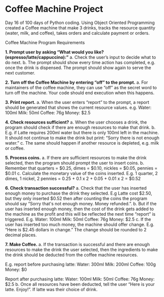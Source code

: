 # Coffee Machine Project
Day 16 of 100 days of Python coding. Using Object Oriented Programming created a Coffee machine that make 3 drinks, tracks the resource quantity (water, milk, and coffee), takes orders and calculate payment or orders.

Coffee Machine Program Requirements

**1. Prompt user by asking “What would you like? (espresso/latte/cappuccino):”**
a. Check the user’s input to decide what to do next.
b. The prompt should show every time action has completed, e.g. once the drink is dispensed. The prompt should show again to serve the next customer.

**2. Turn off the Coffee Machine by entering “off” to the prompt.**
a. For maintainers of the coffee machine, they can use “off” as the secret word to turn off the machine. Your code should end execution when this happens.

**3. Print report.**
a. When the user enters “report” to the prompt, a report should be generated that shows the current resource values. e.g.
Water: 100ml
Milk: 50ml
Coffee: 76g
Money: $2.5

**4. Check resources sufficient?**
a. When the user chooses a drink, the program should check if there are enough resources to make that drink.
b. E.g. if Latte requires 200ml water but there is only 100ml left in the machine. It should not continue to make the drink but print: “Sorry there is not enough water.”
c. The same should happen if another resource is depleted, e.g. milk or coffee.

**5. Process coins.**
a. If there are sufficient resources to make the drink selected, then the program should prompt the user to insert coins.
b. Remember that quarters = $0.25, dimes = $0.10, nickles = $0.05, pennies = $0.01
c. Calculate the monetary value of the coins inserted. E.g. 1 quarter, 2 dimes, 1 nickel, 2 pennies = 0.25 + 0.1 x 2 + 0.05 + 0.01 x 2 = $0.52

**6. Check transaction successful?**
a. Check that the user has inserted enough money to purchase the drink they selected. E.g Latte cost $2.50, but they only inserted $0.52 then after counting the coins the
program should say “Sorry that's not enough money. Money refunded.”.
b. But if the user has inserted enough money, then the cost of the drink gets added to the machine as the profit and this will be reflected the next time “report” is triggered. E.g.
Water: 100ml
Milk: 50ml
Coffee: 76g
Money: $2.5
c. If the user has inserted too much money, the machine should offer change. E.g. “Here is $2.45 dollars in change.” The change should be rounded to 2 decimal
places.

**7. Make Coffee.**
a. If the transaction is successful and there are enough resources to make the drink the user selected, then the ingredients to make the drink should be deducted from the
coffee machine resources. 

E.g. report before purchasing latte:
Water: 300ml
Milk: 200ml
Coffee: 100g
Money: $0

Report after purchasing latte:
Water: 100ml
Milk: 50ml
Coffee: 76g
Money: $2.5
b. Once all resources have been deducted, tell the user “Here is your latte. Enjoy!”. If latte was their choice of drink.

